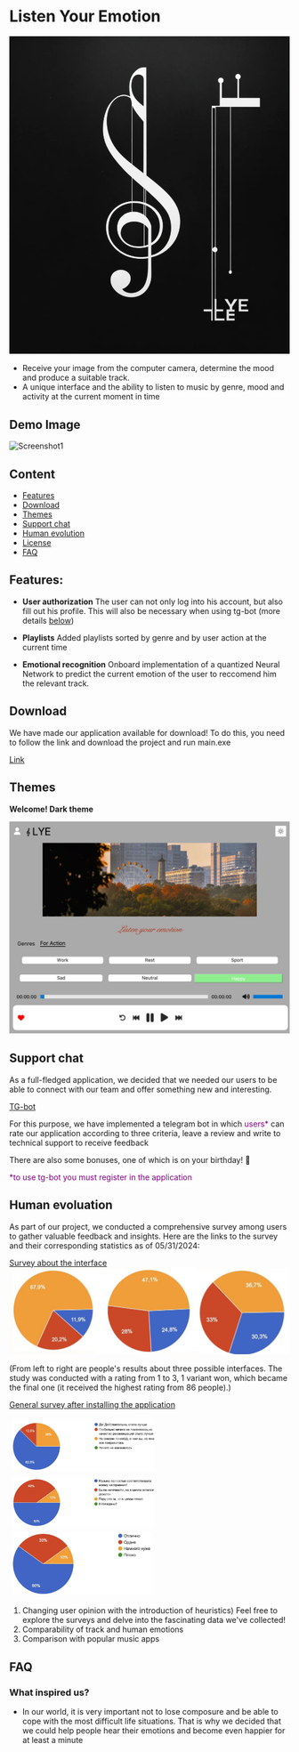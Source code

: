 # Listen Your Emotion

![{width=50% height=50%}](https://github.com/AKBAPEL/hse_project_ml/blob/main/Listen_Your_Emotion/resources/image_files/LYEE.jpg)
- Receive your image from the computer camera, determine the mood and produce a suitable track.
- A unique interface and the ability to listen to music by genre, mood and activity at the current moment in time

## Demo Image

![Screenshot1](https://github.com/AKBAPEL/hse_project_ml/Listen_your_emotion/resources/image_files/for_read.jpg) 

## Content

- [Features](#features)
- [Download](#download)
- [Themes](#themes)
- [Support chat](#Support-chat)
- [Human evolution](#Human-evoluation)
- [License](#license)
- [FAQ](#faq)

## Features:

- **User authorization** 
The user can not only log into his account, but also fill out his profile. 
This will also be necessary when using tg-bot (more details [below](#Support-chat))

 - **Playlists** Added playlists sorted by genre and by user action at the current time

- **Emotional recognition** Onboard implementation of a quantized Neural Network to predict the current emotion of the user to reccomend him the relevant track. 

## Download

We have made our application available for download!
To do this, you need to follow the link and download the project and run main.exe

[Link](https://drive.google.com/file/d/1PwEhHlbpH2-E3iqb75g9oV1D1xsFXYyT/view?usp=drive_link)


## Themes

**Welcome! Dark theme**

![](Listen_your_emotion/resources/image_files/for_read_dark.jpg) 

## Support chat

As a full-fledged application, we decided that we needed our users to be able to connect with our team and offer something new and interesting.

[TG-bot](https://t.me/lyesplyebot)


For this purpose, we have implemented a telegram bot in which <span style="color:purple">users*</span> can rate our application according to three criteria, leave a review and write to technical support to receive feedback

There are also some bonuses, one of which is on your birthday! 🎂

<span style="color:purple">*to use tg-bot you must register in the application</span>


## Human evoluation

As part of our project, we conducted a comprehensive survey among users to gather valuable feedback and insights. Here are the links to the survey and their corresponding statistics as of 05/31/2024:

[Survey about the interface](https://forms.gle/Jn33xH1AZ8u8M5bU7)
![](Listen_your_emotion/resources/image_files/maindiag1.JPG)

(From left to right are people's results about three possible interfaces. The study was conducted with a rating from 1 to 3, 1 variant won, which became the final one (it received the highest rating from 86 people).)

[General survey after installing the application](https://forms.gle/Z7M8XFjqk3ALbRS76)

<div style="display: flex; flex-wrap: wrap;">
    <img src="Listen_your_emotion/resources/image_files/diagram2.1.jpg" alt="Diagram 2.1" style="width: 51%; margin: 5px;">
    <img src="Listen_your_emotion/resources/image_files/giagram2.2.jpg" alt="Photo 1" style="width: 51%; margin: 5px;">
    <img src="Listen_your_emotion/resources/image_files/diagram2.3.jpg" alt="Photo 2" style="width: 50%; margin: 5px;">
</div>

1. Changing user opinion with the introduction of heuristics)
Feel free to explore the surveys and delve into the fascinating data we've collected!
2. Comparability of track and human emotions
3. Сomparison with popular music apps


## FAQ

### What inspired us?

- In our world, it is very important not to lose composure and be able to cope with the most difficult life situations. That is why we decided that we could help people hear their emotions and become even happier for at least a minute
